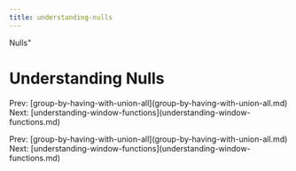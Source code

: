 ```yaml
---
title: understanding-nulls
---
```


Nulls\"

# Understanding Nulls

Prev:
\[group-by-having-with-union-all](group-by-having-with-union-all.md)
Next:
\[understanding-window-functions](understanding-window-functions.md)

Prev:
\[group-by-having-with-union-all](group-by-having-with-union-all.md)
Next:
\[understanding-window-functions](understanding-window-functions.md)
